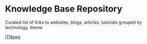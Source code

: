 # Knowledge Base Repository
Curated list of links to websites, blogs, articles, tutorials grouped by technology, theme

[ITNews](itnews)
